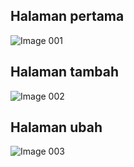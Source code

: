 

## Halaman pertama 
![Image 001](https://user-images.githubusercontent.com/90291471/172638699-4a8f3208-4388-4ea7-a1e2-06948a2b22bf.png)

## Halaman tambah 
![Image 002](https://user-images.githubusercontent.com/90291471/172638808-95d81166-5925-4b1f-af0e-0a1f7e175fad.png)

## Halaman ubah 
![Image 003](https://user-images.githubusercontent.com/90291471/172638826-8474af46-b50f-4d99-bb4d-915c6e01cb16.png)



